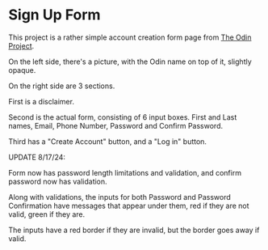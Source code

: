 # Sign Up Form

This project is a rather simple
account creation form page from
[The Odin Project](https://www.theodinproject.com).

On the left side, there's a picture, with the Odin name
on top of it, slightly opaque.

On the right side are 3 sections.

First is a disclaimer.

Second is the actual form, consisting of 6 input
boxes. First and Last names, Email, Phone Number,
Password and Confirm Password.

Third has a "Create Account" button, and a "Log in" button.

UPDATE 8/17/24:

Form now has password length limitations and validation,
and confirm password now has validation.

Along with validations, the inputs for both Password and
Password Confirmation have messages that appear under them,
red if they are not valid, green if they are.

The inputs have a red border if they are invalid, but
the border goes away if valid.